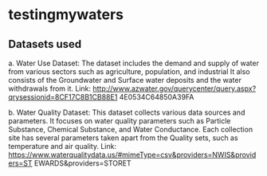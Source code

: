 # testingmywaters <br>
## Datasets used <br>
a. Water Use Dataset: The dataset includes the demand and supply of water from various sectors such as agriculture, population, and industrial It also consists of the Groundwater and Surface water deposits and the water withdrawals from it. 
Link: http://www.azwater.gov/querycenter/query.aspx?qrysessionid=8CF17C8B1CB88E1 4E0534C64850A39FA <br>

b. Water Quality Dataset: This dataset collects various data sources and parameters. It focuses on water quality parameters such as Particle Substance, Chemical Substance, and Water Conductance. Each collection site has several parameters taken apart from the Quality sets, such as temperature and air quality. 
Link: https://www.waterqualitydata.us/#mimeType=csv&providers=NWIS&providers=ST EWARDS&providers=STORET 
